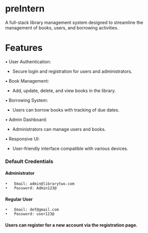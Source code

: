 # preIntern
A full-stack library management system designed to streamline the management of books, users, and borrowing activities.

# Features
• User Authentication: 
- Secure login and registration for users and administrators.

• Book Management: 
- Add, update, delete, and view books in the library.

• Borrowing System: 
- Users can borrow books with tracking of due dates.

• Admin Dashboard: 
- Administrators can manage users and books.

• Responsive UI: 
- User-friendly interface compatible with various devices.

### Default Credentials

#### Administrator
	•	Email: admin@librarytwo.com
	•	Password: Admin123@

#### Regular User
	•	Email: def@gmail.com
	•	Password: user123@

#### Users can register for a new account via the registration page.
